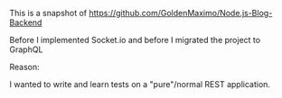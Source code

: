 This is a snapshot of https://github.com/GoldenMaximo/Node.js-Blog-Backend

Before I implemented Socket.io and before I migrated the project to GraphQL

Reason:

I wanted to write and learn tests on a "pure"/normal REST application.